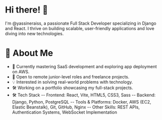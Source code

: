 # Hi there! 👋
I'm @yassineraiss, a passionate Full Stack Developer specializing in Django and React. I thrive on building scalable, user-friendly applications and love diving into new technologies.

# 🚀 About Me
- 🌱 Currently mastering SaaS development and exploring app deployment on AWS.
- 💼 Open to remote junior-level roles and freelance projects.
- 💡 Interested in solving real-world problems with technology.
- 🛠️ Working on a portfolio showcasing my full-stack projects.
- 🛠️ Tech Stack
-- Frontend: React, Vite, HTML5, CSS3, Sass
-- Backend: Django, Python, PostgreSQL
-- Tools & Platforms: Docker, AWS (EC2, Elastic Beanstalk), Git, GitHub, Nginx
-- Other Skills: REST APIs, Authentication Systems, WebSocket Implementation

